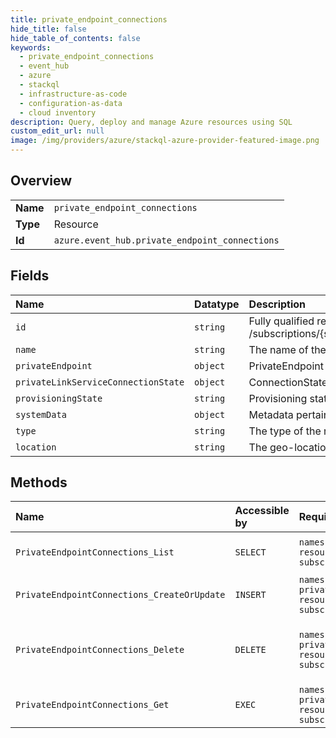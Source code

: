 ```yaml
---
title: private_endpoint_connections
hide_title: false
hide_table_of_contents: false
keywords:
  - private_endpoint_connections
  - event_hub
  - azure    
  - stackql
  - infrastructure-as-code
  - configuration-as-data
  - cloud inventory
description: Query, deploy and manage Azure resources using SQL
custom_edit_url: null
image: /img/providers/azure/stackql-azure-provider-featured-image.png
---
```

  
    

## Overview
<table><tbody>
<tr><td><b>Name</b></td><td><code>private_endpoint_connections</code></td></tr>
<tr><td><b>Type</b></td><td>Resource</td></tr>
<tr><td><b>Id</b></td><td><code>azure.event_hub.private_endpoint_connections</code></td></tr>
</tbody></table>

## Fields
| Name | Datatype | Description |
|:-----|:---------|:------------|
| `id` | `string` | Fully qualified resource ID for the resource. Ex - /subscriptions/{subscriptionId}/resourceGroups/{resourceGroupName}/providers/{resourceProviderNamespace}/{resourceType}/{resourceName} |
| `name` | `string` | The name of the resource |
| `privateEndpoint` | `object` | PrivateEndpoint information. |
| `privateLinkServiceConnectionState` | `object` | ConnectionState information. |
| `provisioningState` | `string` | Provisioning state of the Private Endpoint Connection. |
| `systemData` | `object` | Metadata pertaining to creation and last modification of the resource. |
| `type` | `string` | The type of the resource. E.g. "Microsoft.EventHub/Namespaces" or "Microsoft.EventHub/Namespaces/EventHubs" |
| `location` | `string` | The geo-location where the resource lives |
## Methods
| Name | Accessible by | Required Params | Description |
|:-----|:--------------|:----------------|:------------|
| `PrivateEndpointConnections_List` | `SELECT` | `namespaceName, resourceGroupName, subscriptionId` | Gets the available PrivateEndpointConnections within a namespace. |
| `PrivateEndpointConnections_CreateOrUpdate` | `INSERT` | `namespaceName, privateEndpointConnectionName, resourceGroupName, subscriptionId` | Creates or updates PrivateEndpointConnections of service namespace. |
| `PrivateEndpointConnections_Delete` | `DELETE` | `namespaceName, privateEndpointConnectionName, resourceGroupName, subscriptionId` | Deletes an existing namespace. This operation also removes all associated resources under the namespace. |
| `PrivateEndpointConnections_Get` | `EXEC` | `namespaceName, privateEndpointConnectionName, resourceGroupName, subscriptionId` | Gets a description for the specified Private Endpoint Connection name. |
